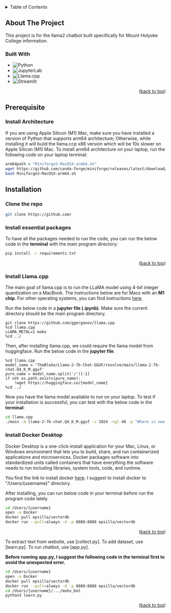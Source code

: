 <!-- TABLE OF CONTENTS -->
<details>
  <summary>Table of Contents</summary>
  <ol>
    <li>
      <a href="#about-the-project">About The Project</a>
      <ul>
        <li><a href="#built-with">Built With</a></li>
      </ul>
    </li>
    <li>
      <a href="#getting-started">Getting Started</a>
      <ul>
        <li><a href="#prerequisites">Prerequisites</a></li>
        <li><a href="#installation">Installation</a></li>
      </ul>
    </li>
  </ol>
</details>


<!-- ABOUT THE PROJECT -->
## About The Project
This project is for the llama2 chatbot built specifically for Mount Holyoke College information. 

### Built With
* ![Python](https://img.shields.io/badge/Python-3776AB?style=for-the-badge&logo=python&logoColor=white)
* ![JupyterLab](https://img.shields.io/badge/JupyterLab-F37626.svg?&style=for-the-badge&logo=Jupyter&logoColor=white)
* ![Llama.cpp](https://img.shields.io/badge/Llama.cpp-002b36?style=for-the-badge)
* ![Streamlit](https://img.shields.io/badge/Streamlit-FF4B4B?style=for-the-badge&logo=Streamlit&logoColor=white)
  
<p align="right">(<a href="#readme-top">back to top</a>)</p>

<!-- GETTING STARTED -->
## Prerequisite

### Install Architecture
If you are using Apple Silicon (M1) Mac, make sure you have installed a version of Python that supports arm64 architecture; Otherwise, while installing it will build the llama.ccp x86 version which will be 10x slower on Apple Silicon (M1) Mac. To install arm64 architecture on your laptop, run the following code on your laptop terminal:
```zsh
arm64path = "Miniforge3-MacOSX-arm64.sh"
wget https://github.com/conda-forge/miniforge/releases/latest/download/Miniforge3-MacOSX-arm64.sh
bash Miniforge3-MacOSX-arm64.sh
```

## Installation
### Clone the repo
```sh
git clone https://github.com/
```
### Install essential packages
To have all the packages needed to run the code, you can run the below code in the **terminal** with the main program directory:
```zsh
pip install -r requirements.txt
```
<p align="right">(<a href="#readme-top">back to top</a>)</p>

### Install Llama.cpp
The main goal of llama.cpp is to run the LLaMA model using 4-bit integer quantization on a MacBook. The instructions below are for Macs with an **M1 chip**.
For other operating systems, you can find instructions [here](https://github.com/TrelisResearch/llamacpp-install-basics/blob/main/instructions.md).

Run the below code in a **jupyter file (.ipynb)**. Make sure the current directory should be the main program directory.
```jupyterlab
git clone https://github.com/ggerganov/llama.cpp
%cd llama.cpp
LLAMA_METAL=1 make
%cd ../
```
Then, after installing llama.cpp, we could require the llama model from huggingface. Run the below code in the **jupyter file**.
```jupyterlab
%cd llama.cpp
model_name = 'TheBloke/Llama-2-7b-Chat-GGUF/resolve/main/llama-2-7b-chat.Q4_K_M.gguf'
pure_name = model_name.split('/')[-1]
if not os.path.exists(pure_name):
    !wget https://huggingface.co/{model_name}
%cd ../
```

Now you have the llama model available to run on your laptop. 
To test if your installation is successful, you can test with the below code in the **terminal**:
```zsh
cd llama.cpp
./main -m llama-2-7b-chat.Q4_K_M.gguf -c 1024 -ngl 48 -p "Where is new york?"
```

### Install Docker Desktop

Docker Desktop is a one-click-install application for your Mac, Linux, or Windows environment that lets you to build, share, and run containerized applications and microservices. Docker packages software into standardized units called containers that have everything the software needs to run including libraries, system tools, code, and runtime.

You find the link to install docker [here](https://docs.docker.com/desktop/install/mac-install/).
I suggest to install docker to "/Users/{username}" directory.

After installing, you can run below code in your terminal before run the program code lately.

```zsh
cd /Users/{username}
open -a Docker
docker pull epsilla/vectordb
docker run --pull=always -d -p 8888:8888 epsilla/vectordb
```
<p align="right">(<a href="#readme-top">back to top</a>)</p>

<!-- Usage -->
To extract text from website, use [collect.py].
To add dataset, use [learn.py].
To run chatbot, use [app.py].

**Before running app.py, I suggest the following code in the terminal first to avoid the unexpected error.**

```zsh
cd /Users/{username}
open -a Docker
docker pull epsilla/vectordb
docker run --pull=always -d -p 8888:8888 epsilla/vectordb
cd /Users/{username}/.../moho_bot
python3 learn.py
```

<p align="right">(<a href="#readme-top">back to top</a>)</p>



